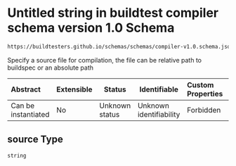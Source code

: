 # Untitled string in buildtest compiler schema version 1.0 Schema

```txt
https://buildtesters.github.io/schemas/schemas/compiler-v1.0.schema.json#/properties/build/properties/source
```

Specify a source file for compilation, the file can be relative path to buildspec or an absolute path


| Abstract            | Extensible | Status         | Identifiable            | Custom Properties | Additional Properties | Access Restrictions | Defined In                                                                             |
| :------------------ | ---------- | -------------- | ----------------------- | :---------------- | --------------------- | ------------------- | -------------------------------------------------------------------------------------- |
| Can be instantiated | No         | Unknown status | Unknown identifiability | Forbidden         | Allowed               | none                | [compiler-v1.0.schema.json\*](../out/compiler-v1.0.schema.json "open original schema") |

## source Type

`string`
